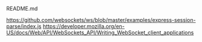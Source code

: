 README.md

https://github.com/websockets/ws/blob/master/examples/express-session-parse/index.js
https://developer.mozilla.org/en-US/docs/Web/API/WebSockets_API/Writing_WebSocket_client_applications